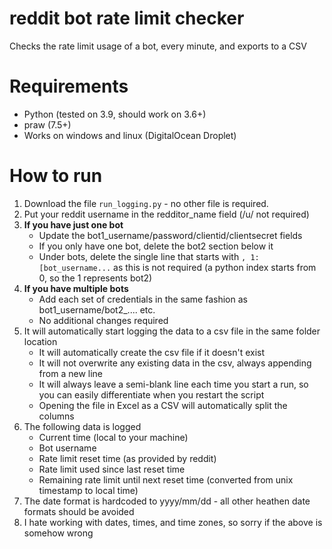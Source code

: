 # reddit bot rate limit checker
Checks the rate limit usage of a bot, every minute, and exports to a CSV

# Requirements
- Python (tested on 3.9, should work on 3.6+)
- praw (7.5+)
- Works on windows and linux (DigitalOcean Droplet)

# How to run
1. Download the file `run_logging.py` - no other file is required.
2. Put your reddit username in the redditor_name field (/u/ not required)
3. **If you have just one bot**
    - Update the bot1_username/password/clientid/clientsecret fields
    - If you only have one bot, delete the bot2 section below it
    - Under bots, delete the single line that starts with `, 1:[bot_username...` as this is not required (a python index starts from 0, so the 1 represents bot2)
4. **If you have multiple bots**
    - Add each set of credentials in the same fashion as bot1_username/bot2_.... etc.
    - No additional changes required
5. It will automatically start logging the data to a csv file in the same folder location
    - It will automatically create the csv file if it doesn't exist
    - It will not overwrite any existing data in the csv, always appending from a new line
    - It will always leave a semi-blank line each time you start a run, so you can easily differentiate when you restart the script
    - Opening the file in Excel as a CSV will automatically split the columns
6. The following data is logged
    - Current time (local to your machine)
    - Bot username
    - Rate limit reset time (as provided by reddit)
    - Rate limit used since last reset time
    - Remaining rate limit until next reset time (converted from unix timestamp to local time)
7. The date format is hardcoded to yyyy/mm/dd - all other heathen date formats should be avoided
8. I hate working with dates, times, and time zones, so sorry if the above is somehow wrong
